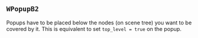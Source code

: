 ## `WPopupB2` <a name="w_popup_b2"></a>

Popups have to be placed below the nodes (on scene tree) you want to be covered by it. This is equivalent to set `top_level = true` on the popup.
